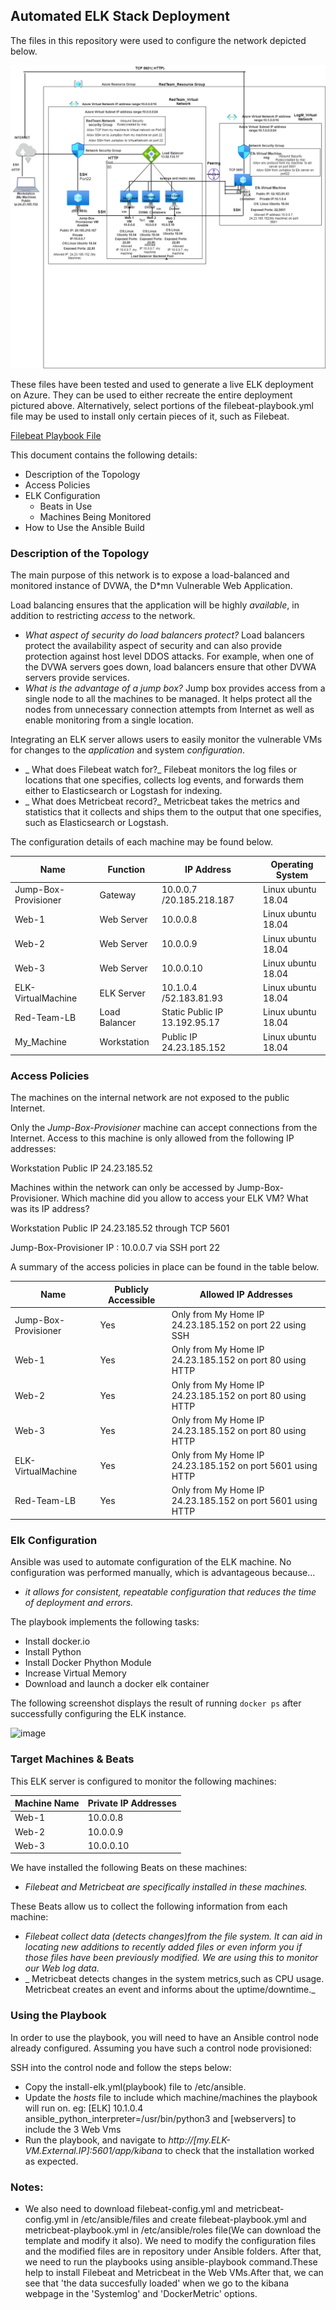 
## Automated ELK Stack Deployment

The files in this repository were used to configure the network depicted below.

![Diagram/Project1_Network_Diagram.png](Diagram/Project1_Network_Diagram.png)

These files have been tested and used to generate a live ELK deployment on Azure. They can be used to either recreate the entire deployment pictured above. Alternatively, select portions of the filebeat-playbook.yml file may be used to install only certain pieces of it, such as Filebeat.

  [Filebeat Playbook File](Ansible/filebeat-playbook.yml)


This document contains the following details:
- Description of the Topology
- Access Policies
- ELK Configuration
  - Beats in Use
  - Machines Being Monitored
- How to Use the Ansible Build


### Description of the Topology

The main purpose of this network is to expose a load-balanced and monitored instance of DVWA, the D*mn Vulnerable Web Application.

Load balancing ensures that the application will be highly _available_, in addition to restricting _access_ to the network.
- _What aspect of security do load balancers protect?_
Load balancers protect the availability aspect of security and can also provide protection against host level DDOS attacks. For example, when one of the DVWA servers goes down, load balancers ensure that other DVWA servers provide services.
- _What is the advantage of a jump box?_
Jump box provides access from a single node to all the machines to be managed. It helps protect all the nodes from unnecessary connection attempts from Internet as well as enable monitoring from a single location. 
 

Integrating an ELK server allows users to easily monitor the vulnerable VMs for changes to the _application_ and system _configuration_.
- _ What does Filebeat watch for?_
Filebeat monitors the log files or locations that one specifies, collects log events, and forwards them either to Elasticsearch or Logstash for indexing.
- _ What does Metricbeat record?_
Metricbeat takes the metrics and statistics that it collects and ships them to the output that one specifies, such as Elasticsearch or Logstash.

The configuration details of each machine may be found below.

|     Name                    |     Function          |     IP Address                       |     Operating System      |
|-----------------------------|-----------------------|--------------------------------------|---------------------------|
|     Jump-Box-Provisioner    |     Gateway           |     10.0.0.7 /20.185.218.187         |     Linux ubuntu 18.04    |
|     Web-1                   |     Web Server        |     10.0.0.8                         |     Linux ubuntu 18.04    |
|     Web-2                   |     Web Server        |     10.0.0.9                         |     Linux ubuntu 18.04    |
|     Web-3                   |     Web Server        |     10.0.0.10                        |     Linux ubuntu 18.04    |
|     ELK-VirtualMachine      |     ELK Server        |     10.1.0.4 /52.183.81.93           |     Linux ubuntu 18.04    |
|     Red-Team-LB             |     Load Balancer     |     Static Public IP 13.192.95.17    |     Linux ubuntu 18.04    |
|     My_Machine              |     Workstation       |     Public IP 24.23.185.152          |     Linux ubuntu 18.04    |


### Access Policies

The machines on the internal network are not exposed to the public Internet. 

Only the _Jump-Box-Provisioner_ machine can accept connections from the Internet. Access to this machine is only allowed from the following IP addresses:

Workstation Public IP 24.23.185.52
  
Machines within the network can only be accessed by Jump-Box-Provisioner.
Which machine did you allow to access your ELK VM? What was its IP address?

Workstation Public IP 24.23.185.52 through TCP 5601

Jump-Box-Provisioner IP : 10.0.0.7 via SSH port 22

A summary of the access policies in place can be found in the table below.

|     Name                    |     Publicly Accessible    |     Allowed IP Addresses                                          |
|-----------------------------|----------------------------|-------------------------------------------------------------------|
|     Jump-Box-Provisioner    |     Yes                    |     Only from My Home IP 24.23.185.152 on port 22 using SSH       |
|     Web-1                   |     Yes                    |     Only from My Home IP 24.23.185.152 on port 80 using HTTP      |
|     Web-2                   |     Yes                    |     Only from My Home IP 24.23.185.152 on port 80 using HTTP      |
|     Web-3                   |     Yes                    |     Only from My Home IP 24.23.185.152 on port 80 using HTTP      |
|     ELK-VirtualMachine      |     Yes                    |     Only from My Home IP 24.23.185.152 on port 5601 using HTTP    |
|     Red-Team-LB             |     Yes                    |     Only from My Home IP 24.23.185.152 on port 5601 using HTTP    |


### Elk Configuration

Ansible was used to automate configuration of the ELK machine. No configuration was performed manually, which is advantageous because...
- _it allows for consistent, repeatable configuration that reduces the time of deployment and errors._

The playbook implements the following tasks:

- Install docker.io
- Install Python
- Install Docker Phython Module
- Increase Virtual Memory
- Download and launch a docker elk container 

The following screenshot displays the result of running `docker ps` after successfully configuring the ELK instance.

![image](https://user-images.githubusercontent.com/79421125/122663438-55616580-d14f-11eb-9d78-0f21859b30f4.png)




### Target Machines & Beats
This ELK server is configured to monitor the following machines:

|     Machine Name    |     Private IP Addresses    |
|---------------------|-----------------------------|
|     Web-1           |     10.0.0.8                |
|     Web-2           |     10.0.0.9                |
|     Web-3           |     10.0.0.10               |
 

We have installed the following Beats on these machines:
- _Filebeat and Metricbeat are specifically installed in these machines._

These Beats allow us to collect the following information from each machine:
- _Filebeat collect data (detects changes)from the file system. It can aid in locating new additions to recently added files or even inform you if those files have been previously modified. We are using this to monitor our Web log data._
- _ Metricbeat detects changes in the system metrics,such as CPU usage. Metricbeat creates an event and informs about the uptime/downtime._ 
 
### Using the Playbook
In order to use the playbook, you will need to have an Ansible control node already configured. Assuming you have such a control node provisioned: 

SSH into the control node and follow the steps below:
- Copy the install-elk.yml(playbook) file to /etc/ansible.
- Update the _hosts_ file to include which machine/machines the playbook will run on. eg: [ELK] 10.1.0.4 ansible_python_interpreter=/usr/bin/python3 and [webservers] to include the 3 Web  Vms
- Run the playbook, and navigate to _http://[my.ELK-VM.External.IP]:5601/app/kibana_ to check that the installation worked as expected.

### Notes: 
- We also need to download filebeat-config.yml and metricbeat-config.yml in /etc/ansible/files and create filebeat-playbook.yml and metricbeat-playbook.yml in /etc/ansible/roles file(We can download the template and modify it also). We need to modify the configuration files and the modified files are in repository under Ansible folders. After that, we need to run the playbooks using ansible-playbook command.These help to install Filebeat and Metricbeat in the Web VMs.After that, we can see that 'the data succesfully loaded' when we go to the kibana webpage in the 'Systemlog' and 'DockerMetric' options.  

